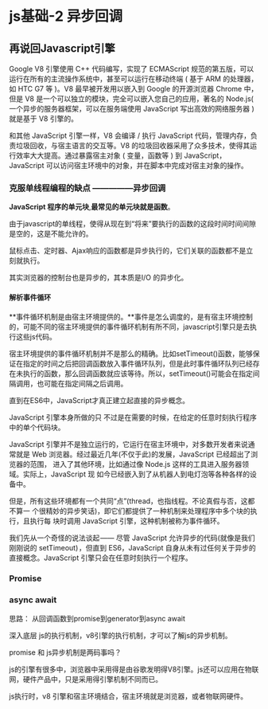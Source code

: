 # js基础-2 异步回调

## 再说回Javascript引擎

Google V8 引擎使用 C++ 代码编写，实现了 ECMAScript 规范的第五版，可以运行在所有的主流操作系统中，甚至可以运行在移动终端 ( 基于 ARM 的处理器，如 HTC G7 等 )。V8 最早被开发用以嵌入到 Google 的开源浏览器 Chrome 中，但是 V8 是一个可以独立的模块，完全可以嵌入您自己的应用，著名的 Node.js( 一个异步的服务器框架，可以在服务端使用 JavaScript 写出高效的网络服务器 ) 就是基于 V8 引擎的。

和其他 JavaScript 引擎一样，V8 会编译 / 执行 JavaScript 代码，管理内存，负责垃圾回收，与宿主语言的交互等。V8 的垃圾回收器采用了众多技术，使得其运行效率大大提高。通过暴露宿主对象 ( 变量，函数等 ) 到 JavaScript，JavaScript 可以访问宿主环境中的对象，并在脚本中完成对宿主对象的操作。

### 克服单线程编程的缺点 —————异步回调

**JavaScript 程序的单元块**,**最常见的单元块就是函数**。

由于javascript的单线程，使得从现在到“将来”要执行的函数的这段时间时间间隙是空的，这是不能允许的。

鼠标点击、定时器、Ajax响应的函数都是异步执行的，它们关联的函数都不是立刻就执行。

其实浏览器的控制台也是异步的，其本质是I/O 的异步化。

#### 解析事件循环

**事件循环机制是由宿主环境提供的。**事件是怎么调度的，是有宿主环境控制的，可能不同的宿主环境提供的事件循环机制有所不同，javascript引擎只是去执行这些js代码。

宿主环境提供的事件循环机制并不是那么的精确。比如setTimeout()函数，能够保证在指定的时间之后把回调函数放入事件循环队列，但是此时事件循环队列已经存在未执行的函数，那么回调函数就应该等待。所以，setTimeout()可能会在指定间隔调用，也可能在指定间隔之后调用。

直到在ES6中，JavaScript才真正建立起直接的异步概念。

JavaScript 引擎本身所做的只 不过是在需要的时候，在给定的任意时刻执行程序中的单个代码块。

JavaScript 引擎并不是独立运行的，它运行在宿主环境中，对多数开发者来说通常就是 Web 浏览器。经过最近几年(不仅于此)的发展，JavaScript 已经超出了浏览器的范围， 进入了其他环境，比如通过像 Node.js 这样的工具进入服务器领域。实际上，JavaScript 现 如今已经嵌入到了从机器人到电灯泡等各种各样的设备中。

但是，所有这些环境都有一个共同“点”(thread，也指线程。不论真假与否，这都不算一 个很精妙的异步笑话)，即它们都提供了一种机制来处理程序中多个块的执行，且执行每 块时调用 JavaScript 引擎，这种机制被称为事件循环。

我们先从一个奇怪的说法谈起 —— 尽管 JavaScript 允许异步的代码(就像是我们刚刚说的 setTimeout) ，但直到 ES6，JavaScript 自身从未有过任何关于异步的直接概念。JavaScript 引擎只会在任意时刻执行一个程序。

### Promise

### async await

思路： 从回调函数到promise到generator到async await 

深入底层 js的执行机制，v8引擎的执行机制，才可以了解js的异步机制。

promise 和 js异步机制是两码事吗？

js的引擎有很多中，浏览器中采用得是由谷歌发明得V8引擎。js还可以应用在物联网，硬件产品中，只是采用得引擎机制不同而已。

js执行时，v8 引擎和宿主环境结合，宿主环境就是浏览器，或者物联网硬件。
